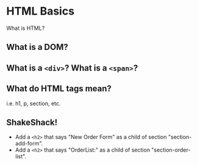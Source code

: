 # HTML Basics
What is HTML?

## What is a DOM?

## What is a `<div>`? What is a `<span>`?

## What do HTML tags mean?
i.e. h1, p, section, etc.

## ShakeShack!
 - Add a `<h2>` that says "New Order Form" as a child of section "section-add-form".
 - Add a `<h2>` that says "OrderList:" as a child of section "section-order-list".
